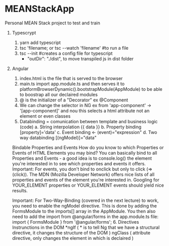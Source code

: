 # MEANStackApp
Personal MEAN Stack project to test and train

1. Typescrypt
    1. yarn add typescript
    2. tsc 'filename; or tsc --watch 'filename' #to run a file
    3. tsc --init #creates a config file for typescript
        -  "outDir": "./dist",  to move transpiled js in dist folder

2. Angular
    1. index.html is the file that is served to the browser
    2. main.ts import app.module.ts and then serves it to platformBrowserDynamic().bootstrapModule(AppModule)
        to be able to boostrap all our declaired modules
    3. @ is the initializer of a "Decorator" ex @Component    
    4. We can change the selector in NG ex from 'app-component' -> '[app-component]' and nou this selects a html attribute not an element or even classes
    5. Databinding = comunication between template and business logic (code)
        a. String interpolation {{ data }}
        b. Property binding [property]='data'
        c. Event binding <- (event)="expression"
        d. Two way databinding [(ngModel)]="data"

    Bindable Properties and Events
        How do you know to which Properties or Events of HTML Elements you may bind? You can basically bind to all Properties and Events - a good idea is to console.log()  the element you're interested in to see which properties and events it offers.
        Important: For events, you don't bind to onclick but only to click (=> (click)).
        The MDN (Mozilla Developer Network) offers nice lists of all properties and events of the element you're interested in. Googling for YOUR_ELEMENT properties  or YOUR_ELEMENT events  should yield nice results.

    Important: 
        For Two-Way-Binding (covered in the next lecture) to work, you need to enable the ngModel  directive.
        This is done by adding the FormsModule  to the imports[]  array in the AppModule.
        You then also need to add the import from @angular/forms  in the app.module.ts file:
        import { FormsModule } from '@angular/forms'; 
    6. Directives
        Instrunctions in the DOM
        *ngIf ( * is to tell Ng that we have a structural directive, it changes the structure of the DOM )
        ngClass ( attribute directive, only changes the element in which is declaired )